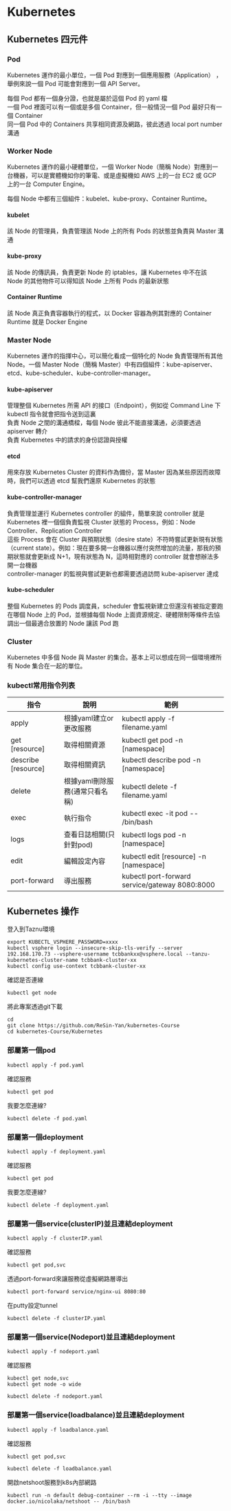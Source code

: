 # Kubernetes   


## Kubernetes 四元件  

### Pod  

Kubernetes 運作的最小單位，一個 Pod 對應到一個應用服務（Application） ，舉例來說一個 Pod 可能會對應到一個 API Server。  

每個 Pod 都有一個身分證，也就是屬於這個 Pod 的 yaml 檔  
一個 Pod 裡面可以有一個或是多個 Container，但一般情況一個 Pod 最好只有一個 Container  
同一個 Pod 中的 Containers 共享相同資源及網路，彼此透過 local port number 溝通  


### Worker Node  

Kubernetes 運作的最小硬體單位，一個 Worker Node（簡稱 Node）對應到一台機器，可以是實體機如你的筆電、或是虛擬機如 AWS 上的一台 EC2 或 GCP 上的一台 Computer Engine。  

每個 Node 中都有三個組件：kubelet、kube-proxy、Container Runtime。  

#### kubelet  

該 Node 的管理員，負責管理該 Node 上的所有 Pods 的狀態並負責與 Master 溝通  
#### kube-proxy  

該 Node 的傳訊員，負責更新 Node 的 iptables，讓 Kubernetes 中不在該 Node 的其他物件可以得知該 Node 上所有 Pods 的最新狀態  
#### Container Runtime  

該 Node 真正負責容器執行的程式，以 Docker 容器為例其對應的 Container Runtime 就是 Docker Engine  

### Master Node    
Kubernetes 運作的指揮中心，可以簡化看成一個特化的 Node 負責管理所有其他 Node。一個 Master Node（簡稱 Master）中有四個組件：kube-apiserver、etcd、kube-scheduler、kube-controller-manager。  

#### kube-apiserver  

管理整個 Kubernetes 所需 API 的接口（Endpoint），例如從 Command Line 下 kubectl 指令就會把指令送到這裏  
負責 Node 之間的溝通橋樑，每個 Node 彼此不能直接溝通，必須要透過 apiserver 轉介  
負責 Kubernetes 中的請求的身份認證與授權  
#### etcd  

用來存放 Kubernetes Cluster 的資料作為備份，當 Master 因為某些原因而故障時，我們可以透過 etcd 幫我們還原 Kubernetes 的狀態  
#### kube-controller-manager  

負責管理並運行 Kubernetes controller 的組件，簡單來說 controller 就是 Kubernetes 裡一個個負責監視 Cluster 狀態的 Process，例如：Node Controller、Replication Controller  
這些 Process 會在 Cluster 與預期狀態（desire state）不符時嘗試更新現有狀態（current state）。例如：現在要多開一台機器以應付突然增加的流量，那我的預期狀態就會更新成 N+1，現有狀態為 N，這時相對應的 controller 就會想辦法多開一台機器  
controller-manager 的監視與嘗試更新也都需要透過訪問 kube-apiserver 達成  
####  kube-scheduler  

整個 Kubernetes 的 Pods 調度員，scheduler 會監視新建立但還沒有被指定要跑在哪個 Node 上的 Pod，並根據每個 Node 上面資源規定、硬體限制等條件去協調出一個最適合放置的 Node 讓該 Pod 跑  

### Cluster  

Kubernetes 中多個 Node 與 Master 的集合。基本上可以想成在同一個環境裡所有 Node 集合在一起的單位。  


### kubectl常用指令列表  



 | 指令 | 說明  | 範例 |
|-------|-------|-------|
| apply | 	根據yaml建立or更改服務 |  kubectl apply -f filename.yaml |
| get [resource]	 | 取得相關資源 |  kubectl get pod -n [namespace] |
| describe [resource]		 | 取得相關資訊 |  kubectl describe pod -n [namespace] |
| delete  | 根據yaml刪除服務(通常只看名稱) |  kubectl delete -f filename.yaml |
| exec 	 | 執行指令 |  kubectl exec -it pod -- /bin/bash |
| logs	 | 查看日誌相關(只針對pod) |  kubectl logs pod -n [namespace] |
| edit  | 編輯設定內容 |  kubectl edit [resource] -n [namespace] |
| port-forward 	 | 導出服務 |  	kubectl port-forward service/gateway 8080:8000  |


## Kubernetes 操作  

登入到Taznu環境  
```
export KUBECTL_VSPHERE_PASSWORD=xxxx
kubectl vsphere login --insecure-skip-tls-verify --server 192.168.170.73 --vsphere-username tcbbankxx@vsphere.local --tanzu-kubernetes-cluster-name tcbbank-cluster-xx
kubectl config use-context tcbbank-cluster-xx
```
確認是否連線  
```
kubectl get node
```


將此專案透過git下載  
```
cd 
git clone https://github.com/ReSin-Yan/kubernetes-Course
cd kubernetes-Course/Kubernetes
```

### 部屬第一個pod   

```
kubectl apply -f pod.yaml
```
確認服務  
```
kubectl get pod
```
我要怎麼連線?  

```
kubectl delete -f pod.yaml
```

### 部屬第一個deployment   

```
kubectl apply -f deployment.yaml  
```

確認服務  
```
kubectl get pod
```
我要怎麼連線?  

```
kubectl delete -f deployment.yaml  
```

### 部屬第一個service(clusterIP)並且連結deployment   

```
kubectl apply -f clusterIP.yaml  
```

確認服務  
```
kubectl get pod,svc
```

透過port-forward來讓服務從虛擬網路層導出  

```
kubectl port-forward service/nginx-ui 8080:80
```
在putty設定tunnel  

```
kubectl delete -f clusterIP.yaml  
```

### 部屬第一個service(Nodeport)並且連結deployment   

```
kubectl apply -f nodeport.yaml 
```

確認服務  
```
kubectl get node,svc
kubectl get node -o wide
```


```
kubectl delete -f nodeport.yaml  
```

### 部屬第一個service(loadbalance)並且連結deployment   

```
kubectl apply -f loadbalance.yaml  
```


確認服務  
```
kubectl get pod,svc
```

```
kubectl delete -f loadbalance.yaml  
```

開啟netshoot服務到k8s內部網路  
```
kubectl run -n default debug-container --rm -i --tty --image docker.io/nicolaka/netshoot -- /bin/bash
```
